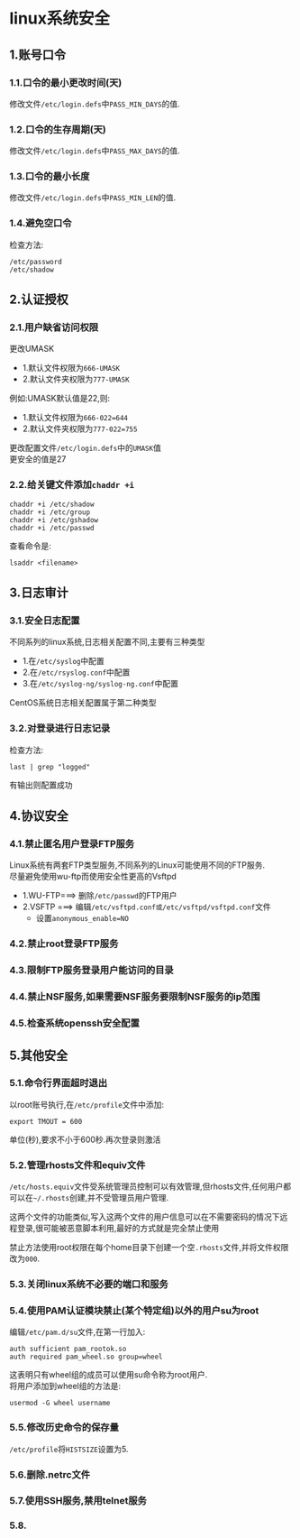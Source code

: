 # linux系统安全

## 1.账号口令
### 1.1.口令的最小更改时间(天)
修改文件``/etc/login.defs``中``PASS_MIN_DAYS``的值.<br>

### 1.2.口令的生存周期(天)
修改文件``/etc/login.defs``中``PASS_MAX_DAYS``的值.<br>

### 1.3.口令的最小长度
修改文件``/etc/login.defs``中``PASS_MIN_LEN``的值.<br>

### 1.4.避免空口令
检查方法:<br>
```
/etc/password
/etc/shadow
```

## 2.认证授权
### 2.1.用户缺省访问权限
更改UMASK<br>
- 1.默认文件权限为``666-UMASK``
- 2.默认文件夹权限为``777-UMASK``

例如:UMASK默认值是22,则:<br>
- 1.默认文件权限为``666-022=644``
- 2.默认文件夹权限为``777-022=755``

更改配置文件``/etc/login.defs``中的``UMASK``值<br>
更安全的值是27<br>

### 2.2.给关键文件添加``chaddr +i``
```
chaddr +i /etc/shadow
chaddr +i /etc/group
chaddr +i /etc/gshadow
chaddr +i /etc/passwd
```

查看命令是:<br>
```
lsaddr <filename>
```

## 3.日志审计
### 3.1.安全日志配置
不同系列的linux系统,日志相关配置不同,主要有三种类型<br>
- 1.在``/etc/syslog``中配置
- 2.在``/etc/rsyslog.conf``中配置
- 3.在``/etc/syslog-ng/syslog-ng.conf``中配置

CentOS系统日志相关配置属于第二种类型<br>

### 3.2.对登录进行日志记录
检查方法:<br>
```
last | grep "logged"
```
有输出则配置成功<br>

## 4.协议安全
### 4.1.禁止匿名用户登录FTP服务
Linux系统有两套FTP类型服务,不同系列的Linux可能使用不同的FTP服务.<br>
尽量避免使用wu-ftp而使用安全性更高的Vsftpd<br>
- 1.WU-FTP===> 删除``/etc/passwd``的FTP用户
- 2.VSFTP ===> 编辑``/etc/vsftpd.conf或/etc/vsftpd/vsftpd.conf``文件
  - 设置``anonymous_enable=NO``


### 4.2.禁止root登录FTP服务

### 4.3.限制FTP服务登录用户能访问的目录

### 4.4.禁止NSF服务,如果需要NSF服务要限制NSF服务的ip范围

### 4.5.检查系统openssh安全配置

## 5.其他安全

### 5.1.命令行界面超时退出
以root账号执行,在``/etc/profile``文件中添加:<br>
```
export TMOUT = 600
```
单位(秒),要求不小于600秒.再次登录则激活<br>

### 5.2.管理rhosts文件和equiv文件
``/etc/hosts.equiv``文件受系统管理员控制可以有效管理,但rhosts文件,任何用户都可以在``~/.rhosts``创建,并不受管理员用户管理.<br>

这两个文件的功能类似,写入这两个文件的用户信息可以在不需要密码的情况下远程登录,很可能被恶意脚本利用,最好的方式就是完全禁止使用<br>

禁止方法使用root权限在每个home目录下创建一个空``.rhosts``文件,并将文件权限改为``000``.<br>

### 5.3.关闭linux系统不必要的端口和服务

### 5.4.使用PAM认证模块禁止(某个特定组)以外的用户su为root
编辑``/etc/pam.d/su``文件,在第一行加入:<br>
```
auth sufficient pam_rootok.so
auth required pam_wheel.so group=wheel
```
这表明只有wheel组的成员可以使用su命令称为root用户.<br>
将用户添加到wheel组的方法是:<br>
```
usermod -G wheel username
```

### 5.5.修改历史命令的保存量
``/etc/profile``将``HISTSIZE``设置为5.

### 5.6.删除.netrc文件

### 5.7.使用SSH服务,禁用telnet服务

### 5.8.